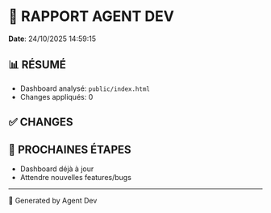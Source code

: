 # 🔧 RAPPORT AGENT DEV

**Date**: 24/10/2025 14:59:15

## 📊 RÉSUMÉ

- Dashboard analysé: `public/index.html`
- Changes appliqués: 0

## ✅ CHANGES



## 🎯 PROCHAINES ÉTAPES

- Dashboard déjà à jour
- Attendre nouvelles features/bugs

---

🤖 Generated by Agent Dev
